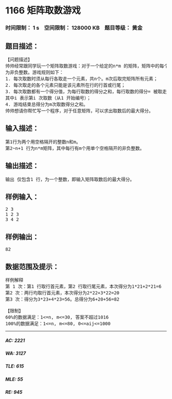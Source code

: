 # 1166 矩阵取数游戏   
### 时间限制： 1 s&nbsp;&nbsp;&nbsp;&nbsp;空间限制： 128000 KB&nbsp;&nbsp;&nbsp;&nbsp;题目等级： 黄金  
## 题目描述：  

<pre>
【问题描述】  
帅帅经常跟同学玩一个矩阵取数游戏：对于一个给定的n*m 的矩阵，矩阵中的每个元素aij均  
为非负整数。游戏规则如下：  
1. 每次取数时须从每行各取走一个元素，共n个。m次后取完矩阵所有元素；  
2. 每次取走的各个元素只能是该元素所在行的行首或行尾；  
3. 每次取数都有一个得分值，为每行取数的得分之和，每行取数的得分= 被取走的元素值*2i，  
其中i 表示第i 次取数（从1 开始编号）；  
4. 游戏结束总得分为m次取数得分之和。  
帅帅想请你帮忙写一个程序，对于任意矩阵，可以求出取数后的最大得分。
</pre>
  
  
## 输入描述：  

<pre>
第1行为两个用空格隔开的整数n和m。  
第2~n+1 行为n*m矩阵，其中每行有m个用单个空格隔开的非负整数。
</pre>
  
  
## 输出描述：  

<pre>
输出 仅包含1 行，为一个整数，即输入矩阵取数后的最大得分。
</pre>
  
  
## 样例输入：  

<pre>
2 3  
1 2 3  
3 4 2
</pre>
  
  
## 样例输出：  

<pre>
82
</pre>
  
  
## 数据范围及提示：  

<pre>
样例解释
第 1 次：第1 行取行首元素，第2 行取行尾元素，本次得分为1*21+2*21=6  
第2 次：两行均取行首元素，本次得分为2*22+3*22=20  
第3 次：得分为3*23+4*23=56。总得分为6+20+56=82
 
【限制】  
60%的数据满足：1<=n, m<=30, 答案不超过1016  
100%的数据满足：1<=n, m<=80, 0<=aij<=1000
</pre>
  
  
***  

##### AC: 2221  
##### WA: 3127  
##### TLE: 615  
##### MLE: 55  
##### RE: 945  
